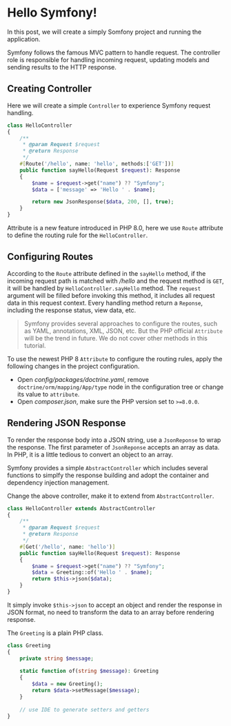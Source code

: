 # Hello Symfony!

In this post, we will create a simply Somfony project and running the application.

Symfony follows the famous MVC pattern to handle request.  The controller  role is responsible for handling incoming request, updating models and  sending results to the HTTP response.

## Creating Controller

Here we will create a simple `Controller` to experience Symfony request handling.

```php 
class HelloController
{
    /**
     * @param Request $request
     * @return Response
     */
    #[Route('/hello', name: 'hello', methods:['GET'])]
    public function sayHello(Request $request): Response
    {
        $name = $request->get("name") ?? "Symfony";
        $data = ['message' => 'Hello ' . $name];

        return new JsonResponse($data, 200, [], true);
    }
}  
```

Attribute is a new feature introduced in PHP 8.0, here we use `Route` attribute to define the routing rule for the `HelloController`.  

## Configuring Routes

According to the `Route` attribute defined in the `sayHello` method, if the incoming request path is matched with */hello* and the request method is `GET`,  it will be handled by `HelloController.sayHello` method. The `request` argument will be filled before invoking this method, it includes all request data in this request context. Every handling method return a `Reponse`, including the response status, view data, etc.

> Symfony provides several approaches to configure the routes, such as YAML,  annotations, XML, JSON, etc.  But the PHP official `Attribute` will be the trend in future. We do not cover other methods in this tutorial. 

To use the newest PHP 8 `Attribute` to configure the routing rules, apply the following changes in the project configuration.

* Open *config/packages/doctrine.yaml*,  remove  `doctrine/orm/mapping/App/type` node in the configuration tree or change its value to `attribute`.
* Open *composer.json*,  make sure  the PHP version set to `>=8.0.0`.

## Rendering JSON Response

To render the response body into a JSON string,  use a `JsonReponse` to wrap the response.  The first parameter of `JsonReponse` accepts an array as data. In PHP, it is a little tedious to convert an object to an array.

Symfony provides a simple `AbstractController` which includes several functions to simplfy the response building and adopt the container and dependency injection management. 

Change the above controller, make it to extend from `AbstractController`.  

```php
class HelloController extends AbstractController
{
    /**
     * @param Request $request
     * @return Response
     */
    #[Get('/hello', name: 'hello')]
    public function sayHello(Request $request): Response
    {
        $name = $request->get("name") ?? "Symfony";
        $data = Greeting::of('Hello ' . $name);
        return $this->json($data);
    }
}
```
It simply invoke `$this->json` to accept an object and render the response in JSON format, no need to transform the data to an array before rendering response.

The `Greeting` is a plain PHP class.

```php
class Greeting
{
    private string $message;
    
    static function of(string $message): Greeting
    {
        $data = new Greeting();
        return $data->setMessage($message);
    }
    
    // use IDE to generate setters and getters
}